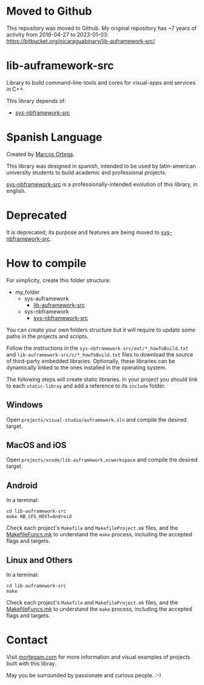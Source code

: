 # Moved to Github

This repository was moved to Github. My original repository has ~7 years of activity from 2016-04-27 to 2023-01-03: https://bitbucket.org/nicaraguabinary/lib-auframework-src/
  
# lib-auframework-src

Library to build command-line-tools and cores for visual-apps and services in C++.

This library depends of:

- [sys-nbframework-src](https://github.com/marcosjom/sys-nbframework-src)


# Spanish Language

Created by [Marcos Ortega](https://mortegam.com/).

This library was designed in spanish, intended to be used by latin-american university students to build academic and professional projects.

[sys-nbframework-src](https://github.com/marcosjom/sys-nbframework-src) is a professionally-intended evolution of this library, in english.

# Deprecated

It is deprecated; its purpose and features are being moved to [sys-nbframework-src](https://github.com/marcosjom/sys-nbframework-src).

# How to compile

For simplicity, create this folder structure:

- my_folder
   - sys-auframework<br/>
      - [lib-auframework-src](https://github.com/marcosjom/lib-auframework-src)<br/>
   - sys-nbframework<br/>
      - [sys-nbframework-src](https://github.com/marcosjom/sys-nbframework-src)<br/>

You can create your own folders structure but it will require to update some paths in the projects and scripts.

Follow the instructions in the `sys-nbframework-src/ext/*_howToBuild.txt` and `lib-auframework-src/c/*_howToBuild.txt` files to download the source of third-party embedded libraries. Optionally, these libraries can be dynamically linked to the ones installed in the operating system.

The following steps will create static libraries. In your project you should link to each `static-libray` and add a reference to its `include` folder.

## Windows

Open `projects/visual-studio/auframework.sln` and compile the desired target.

## MacOS and iOS

Open `projects/xcode/lib-auframework.xcworkspace` and compile the desired target.

## Android

In a terminal:

```
cd lib-auframework-src
make NB_CFG_HOST=Android
```

Check each project's `Makefile` and `MakefileProject.mk` files, and the [MakefileFuncs.mk](https://github.com/marcosjom/makefile-like-IDE) to understand the `make` process, including the accepted flags and targets. 

## Linux and Others

In a terminal:

```
cd lib-auframework-src
make
```

Check each project's `Makefile` and `MakefileProject.mk` files, and the [MakefileFuncs.mk](https://github.com/marcosjom/makefile-like-IDE) to understand the `make` process, including the accepted flags and targets.

# Contact

Visit [mortegam.com](https://mortegam.com/) for more information and visual examples of projects built with this libray.

May you be surrounded by passionate and curious people. :-)
